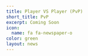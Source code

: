 ```yaml
---
title: Player VS Player (PvP)
short_title: PvP
excerpt: Coming Soon
icon:
  name: fa fa-newspaper-o
color: green
layout: news
---
```

